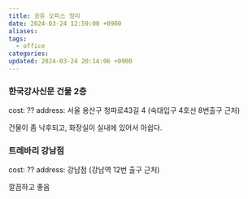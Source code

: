 ```yaml
---
title: 공유 오피스 정리
date: 2024-03-24 12:59:00 +0900
aliases: 
tags:
  - office
categories: 
updated: 2024-03-24 20:14:06 +0900
---
```


### 한국강사신문 건물 2층

cost: ??
address: 서울 용산구 청파로43길 4 (숙대입구 4호선 8번출구 근처)

건물이 좀 낙후되고, 화장실이 실내에 있어서 아쉽다.

### 트레바리 강남점

cost: ??
address: 강남점 (강남역 12번 출구 근처)

깔끔하고 좋음
